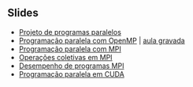 Slides
------

- [Projeto de programas paralelos](https://docs.google.com/presentation/d/1Ev5CROjugPpZm5hT4a387dLEQTmxnZAtKUqXItVeHOc?usp=sharing) 
- [Programação paralela com OpenMP](https://docs.google.com/presentation/d/1-k-IyxrZd-PWIpvRCPfi0ggzJ3Oxa7Ju-cfiNL_XpzQ/edit?usp=sharing) | [aula gravada](https://drive.google.com/file/d/1qHgNmZUE7iCFDOgfq0N6isDSdIz0x-r4/view?usp=sharing)
- [Programação paralela com MPI](https://docs.google.com/presentation/d/15kB6KIaigtZgbMcqoKyoSZLwy7lvqBafOihAFWMzNbs/export/pdf)
- [Operações coletivas em MPI](https://docs.google.com/presentation/d/1Sz-vNc6s6Y789ALILU0G76p1q-VbAuA9OQjt-K42bPw/edit?usp=sharing)
- [Desempenho de programas MPI](https://docs.google.com/presentation/d/1FyeNpOu0-ISHycqqBKZwiE5Ewyon_YHg1E3x9dnMFH4/edit?usp=sharing)
- [Programação paralela em CUDA](https://docs.google.com/presentation/d/1-ZU48Y_XH-CUqGHeJ0X99eqhJgu8muXEDpyv8xVl_mg/edit?usp=sharing)

<!--
- [Profilers](https://docs.google.com/presentation/d/1FElrcP3e0-nyV_w6FXpEfiKBuEps0p2ZyZosaXhHSeI/export/pdf)
- [Projeto de programas paralelos](https://docs.google.com/presentation/d/1nvYuUXBmqQPoicRI8yfqMxxAVtRveTtMWJV0Cq6mSR4/export/pdf)
- [Programação paralela com OpenMP](https://docs.google.com/presentation/d/1Wim7xC-X4qAo0jYCm3A4yzRpaHBl_z7yIlvzPUgT0x0/export/pdf)
- [Programação paralela com MPI](https://docs.google.com/presentation/d/10SMxs2sdr31VqA0v_MB-hSy4TLD9x_iuluJuI02Yg7w/edit?usp=sharing)
- [Comunicações coletivas com MPI](https://docs.google.com/presentation/d/17aMPo947nr8YYY0CZIpeikIuqPzeNAclxcllBdMaPZ8/edit?usp=sharing)
-->
